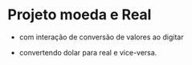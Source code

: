 # Projeto moeda e Real
- com interação de conversão de valores ao digitar

- convertendo dolar para real e vice-versa.
